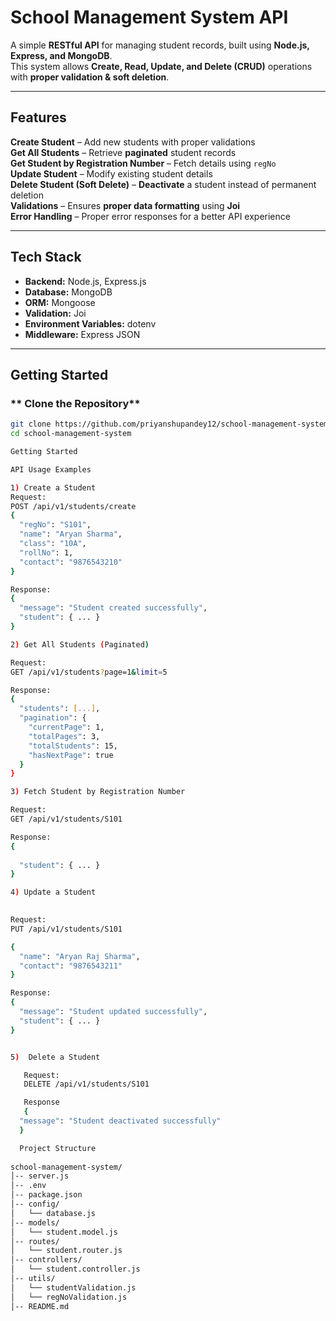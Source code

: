 #  School Management System API  

A simple **RESTful API** for managing student records, built using **Node.js, Express, and MongoDB**.  
This system allows **Create, Read, Update, and Delete (CRUD)** operations with **proper validation & soft deletion**.  

---

##  Features
 **Create Student** – Add new students with proper validations  
 **Get All Students** – Retrieve **paginated** student records  
 **Get Student by Registration Number** – Fetch details using `regNo`  
 **Update Student** – Modify existing student details  
 **Delete Student (Soft Delete)** – **Deactivate** a student instead of permanent deletion  
 **Validations** – Ensures **proper data formatting** using **Joi**  
 **Error Handling** – Proper error responses for a better API experience  

---

##  Tech Stack
- **Backend:** Node.js, Express.js  
- **Database:** MongoDB  
- **ORM:** Mongoose  
- **Validation:** Joi  
- **Environment Variables:** dotenv  
- **Middleware:** Express JSON  

---

##  Getting Started
### ** Clone the Repository**
```sh
git clone https://github.com/priyanshupandey12/school-management-system.git
cd school-management-system

Getting Started

API Usage Examples

1) Create a Student
Request:
POST /api/v1/students/create
{
  "regNo": "S101",
  "name": "Aryan Sharma",
  "class": "10A",
  "rollNo": 1,
  "contact": "9876543210"
}

Response:
{
  "message": "Student created successfully",
  "student": { ... }
}

2) Get All Students (Paginated)

Request:
GET /api/v1/students?page=1&limit=5

Response:
{
  "students": [...],
  "pagination": {
    "currentPage": 1,
    "totalPages": 3,
    "totalStudents": 15,
    "hasNextPage": true
  }
}

3) Fetch Student by Registration Number

Request:
GET /api/v1/students/S101

Response:
{
  
  "student": { ... }
}

4) Update a Student

   
Request:
PUT /api/v1/students/S101

{
  "name": "Aryan Raj Sharma",
  "contact": "9876543211"
}

Response:
{
  "message": "Student updated successfully",
  "student": { ... }
}


5)  Delete a Student

   Request:
   DELETE /api/v1/students/S101

   Response
   {
  "message": "Student deactivated successfully"
  }

  Project Structure
  
school-management-system/
│-- server.js
│-- .env
│-- package.json
│-- config/
│   └── database.js
│-- models/
│   └── student.model.js
│-- routes/
│   └── student.router.js
│-- controllers/
│   └── student.controller.js
│-- utils/
│   └── studentValidation.js
│   └── regNoValidation.js
│-- README.md


















